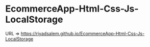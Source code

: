 # EcommerceApp-Html-Css-Js-LocalStorage

URL => https://riyadsalem.github.io/EcommerceApp-Html-Css-Js-LocalStorage

